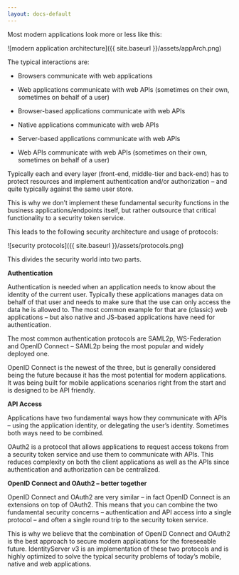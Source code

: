 ```yaml
---
layout: docs-default
---
```


Most modern applications look more or less like this:

![modern application architecture]({{ site.baseurl }}/assets/appArch.png)

The typical interactions are:

* Browsers communicate with web applications

* Web applications communicate with web APIs (sometimes on their own, sometimes on behalf of a user)

* Browser-based applications communicate with web APIs

* Native applications communicate with web APIs

* Server-based applications communicate with web APIs

* Web APIs communicate with web APIs (sometimes on their own, sometimes on behalf of a user)

Typically each and every layer (front-end, middle-tier and back-end) has to protect resources and
implement authentication and/or authorization – and quite typically against the same user store.

This is why we don’t implement these fundamental security functions in the business applications/endpoints itself,
but rather outsource that critical functionality to a security token service.

This leads to the following security architecture and usage of protocols:

![security protocols]({{ site.baseurl }}/assets/protocols.png)

This divides the security world into two parts.

**Authentication**

Authentication is needed when an application needs to know about the identity of the current user.
Typically these applications manages data on behalf of that user and needs to make sure that the use can only
access the data he is allowed to. The most common example for that are (classic) web applications –
but also native and JS-based applications have need for authentication.

The most common authentication protocols are SAML2p, WS-Federation and OpenID Connect – SAML2p being the
most popular and widely deployed one.

OpenID Connect is the newest of the three, but is generally considered being the future because it has the
most potential for modern applications. It was being built for mobile applications scenarios right from the start
and is designed to be API friendly.

**API Access**

Applications have two fundamental ways how they communicate with APIs – using the application identity,
or delegating the user’s identity. Sometimes both ways need to be combined.

OAuth2 is a protocol that allows applications to request access tokens from a security token service and use them
to communicate with APIs. This reduces complexity on both the client applications as well as the APIs since
authentication and authorization can be centralized.

**OpenID Connect and OAuth2 – better together**

OpenID Connect and OAuth2 are very similar – in fact OpenID Connect is an extensions on top of OAuth2.
This means that you can combine the two fundamental security concerns – authentication and API access into a single protocol –
and often a single round trip to the security token service.

This is why we believe that the combination of OpenID Connect and OAuth2 is the best approach to secure modern
applications for the foreseeable future. IdentityServer v3 is an implementation of these two protocols and is
highly optimized to solve the typical security problems of today’s mobile, native and web applications.
